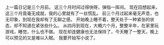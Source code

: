   上一篇日记是三个月前。
  这三个月时间过得快呀，弹指一挥间。
  现在回想起来，这三个月竟毫无成就，我的心里就有了一丝慌乱。
  前三个月过起来毫无声息，也无印象，到现在我却有了无聊之感。
  开始晚上睡不着，整天处于一种紧张的状态，却不知道在紧张些什么。
  从四月到现在，大概六个月，整整半年，在家里玩游戏，睡觉，什么也不做。
  现在却连健康也无法保持了，今天睡了一整天，晚上可以预见的又是难以入眠。
  我要开始写小说了。